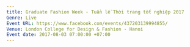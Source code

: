 ```yaml
---
title: Graduate Fashion Week - Tuần lễ Thời trang tốt nghiệp 2017
Genre: Live
Event URL: https://www.facebook.com/events/437203139994855/
Venue: London College for Design & Fashion - Hanoi
Event date: 2017-08-03 07:00:00 +07:00
---
```


